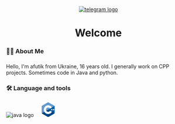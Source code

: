 ###

<div align="center">
  <a href="https://t.me/afutik" target="_blank">
    <img src="https://img.shields.io/static/v1?message=Telegram&logo=telegram&label=&color=2CA5E0&logoColor=white&labelColor=&style=for-the-badge" height="25" alt="telegram logo"  />
  </a>
</div>

###

<h1 align="center">Welcome</h1>

###

<h3 align="left">👩‍💻  About Me</h3>

###

<p align="left">Hello, I'm afutik from Ukraine, 16 years old. I generally work on CPP projects. Sometimes code in Java and python. 

</p>

###

<h3 align="left">🛠 Language and tools</h3>

###

<div align="left">
  <img src="https://cdn.jsdelivr.net/gh/devicons/devicon/icons/java/java-original.svg" height="40" alt="java logo"  />
  <img width="12" />
  <img src="https://raw.githubusercontent.com/devicons/devicon/master/icons/cplusplus/cplusplus-original.svg" height="40" alt="cpp logo"  />
  <img width="12" />
</div>

###

